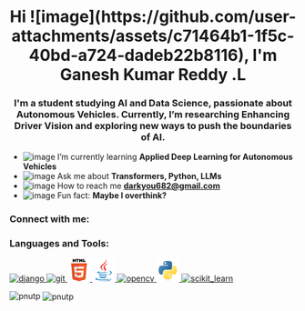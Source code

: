 <h1 align="center">Hi ![image](https://github.com/user-attachments/assets/c71464b1-1f5c-40bd-a724-dadeb22b8116), I'm Ganesh Kumar Reddy .L</h1>
<h3 align="center">I'm a student studying AI and Data Science, passionate about Autonomous Vehicles. Currently, I’m researching Enhancing Driver Vision and exploring new ways to push the boundaries of AI.</h3>

-  ![image](https://github.com/user-attachments/assets/a9eb5bf9-ebea-495d-87ba-b4f1596a55d7) I’m currently learning **Applied Deep Learning for Autonomous Vehicles**
-  ![image](https://github.com/user-attachments/assets/cf2ee355-394c-49db-8cfa-770d26cafb99) Ask me about **Transformers, Python, LLMs**
-  ![image](https://github.com/user-attachments/assets/53935b4b-6548-492e-83ed-37818e9dd6c9) How to reach me **darkyou682@gmail.com**
-  ![image](https://github.com/user-attachments/assets/0fa7175d-633c-4ff8-af98-6b4e892e9fcc) Fun fact: **Maybe I overthink?**

<h3 align="left">Connect with me:</h3>
<p align="left"></p>

<h3 align="left">Languages and Tools:</h3>
<p align="left">
  <a href="https://www.djangoproject.com/" target="_blank" rel="noreferrer"> <img src="https://cdn.worldvectorlogo.com/logos/django.svg" alt="django" width="40" height="40"/> </a>
  <a href="https://git-scm.com/" target="_blank" rel="noreferrer"> <img src="https://www.vectorlogo.zone/logos/git-scm/git-scm-icon.svg" alt="git" width="40" height="40"/> </a>
  <a href="https://www.w3.org/html/" target="_blank" rel="noreferrer"> <img src="https://raw.githubusercontent.com/devicons/devicon/master/icons/html5/html5-original-wordmark.svg" alt="html5" width="40" height="40"/> </a>
  <a href="https://www.java.com" target="_blank" rel="noreferrer"> <img src="https://raw.githubusercontent.com/devicons/devicon/master/icons/java/java-original.svg" alt="java" width="40" height="40"/> </a>
  <a href="https://opencv.org/" target="_blank" rel="noreferrer"> <img src="https://www.vectorlogo.zone/logos/opencv/opencv-icon.svg" alt="opencv" width="40" height="40"/> </a>
  <a href="https://www.python.org" target="_blank" rel="noreferrer"> <img src="https://raw.githubusercontent.com/devicons/devicon/master/icons/python/python-original.svg" alt="python" width="40" height="40"/> </a>
  <a href="https://scikit-learn.org/" target="_blank" rel="noreferrer"> <img src="https://upload.wikimedia.org/wikipedia/commons/0/05/Scikit_learn_logo_small.svg" alt="scikit_learn" width="40" height="40"/> </a>
</p>

<p><img align="left" src="https://github-readme-stats.vercel.app/api/top-langs?username=pnutp&show_icons=true&locale=en&layout=compact" alt="pnutp" /></p>
<p>&nbsp;<img align="center" src="https://github-readme-stats.vercel.app/api?username=pnutp&show_icons=true&locale=en" alt="pnutp" /></p>
